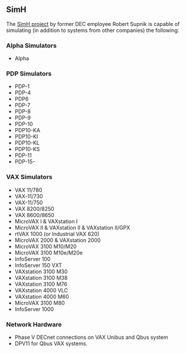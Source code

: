 ## SimH
The [SimH project](https://github.com/simh/simh) by former DEC employee Robert Supnik is capable of simulating (in addition to systems from other companies) the following:

### Alpha Simulators
- Alpha
### PDP Simulators
- PDP-1
- PDP-4
- PDP6
- PDP-7
- PDP-8
- PDP-9
- PDP-10
- PDP10-KA
- PDP10-KI
- PDP10-KL
- PDP10-KS
- PDP-11
- PDP-15-
### VAX Simulators
- VAX 11/780
- VAX-11/730
- VAX-11/750
- VAX 8200/8250
- VAX 8600/8650
- MicroVAX I & VAXstation I
- MicroVAX II & VAXstation II & VAXstation II/GPX
- rtVAX 1000 (or Industrial VAX 620)
- MicroVAX 2000 & VAXstation 2000
- MicroVAX 3100 M10/M20
- MicroVAX 3100 M10e/M20e
- InfoServer 100
- InfoServer 150 VXT
- VAXstation 3100 M30
- VAXstation 3100 M38
- VAXstation 3100 M76
- VAXstation 4000 VLC
- VAXstation 4000 M60
- MicroVAX 3100 M80
- InfoServer 1000

### Network Hardware
- Phase V DECnet connections on VAX Unibus and Qbus system
- DPV11 for Qbus VAX systems.

